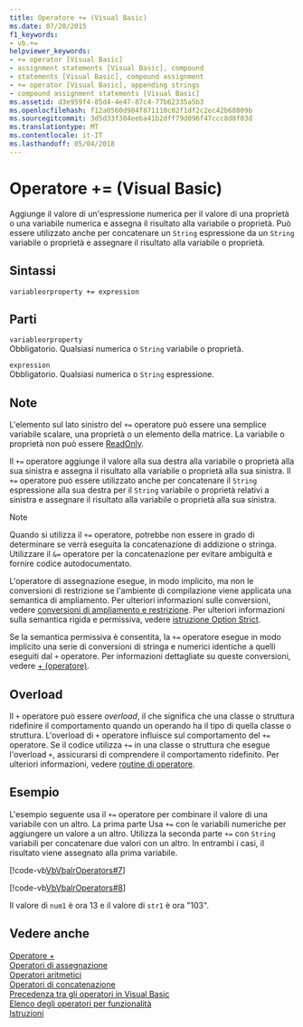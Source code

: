 ```yaml
---
title: Operatore += (Visual Basic)
ms.date: 07/20/2015
f1_keywords:
- vb.+=
helpviewer_keywords:
- += operator [Visual Basic]
- assignment statements [Visual Basic], compound
- statements [Visual Basic], compound assignment
- += operator [Visual Basic], appending strings
- compound assignment statements [Visual Basic]
ms.assetid: d3e959f4-85d4-4e47-87c4-77b62335a5b3
ms.openlocfilehash: f12a0560d984f871110c02f1df2c2ec42b68809b
ms.sourcegitcommit: 3d5d33f384eeba41b2dff79d096f47ccc8d8f03d
ms.translationtype: MT
ms.contentlocale: it-IT
ms.lasthandoff: 05/04/2018
---
```

# <a name="-operator-visual-basic"></a>Operatore += (Visual Basic)
Aggiunge il valore di un'espressione numerica per il valore di una proprietà o una variabile numerica e assegna il risultato alla variabile o proprietà. Può essere utilizzato anche per concatenare un `String` espressione da un `String` variabile o proprietà e assegnare il risultato alla variabile o proprietà.  
  
## <a name="syntax"></a>Sintassi  
  
```  
variableorproperty += expression  
```  
  
## <a name="parts"></a>Parti  
 `variableorproperty`  
 Obbligatorio. Qualsiasi numerica o `String` variabile o proprietà.  
  
 `expression`  
 Obbligatorio. Qualsiasi numerica o `String` espressione.  
  
## <a name="remarks"></a>Note  
 L'elemento sul lato sinistro del `+=` operatore può essere una semplice variabile scalare, una proprietà o un elemento della matrice. La variabile o proprietà non può essere [ReadOnly](../../../visual-basic/language-reference/modifiers/readonly.md).  
  
 Il `+=` operatore aggiunge il valore alla sua destra alla variabile o proprietà alla sua sinistra e assegna il risultato alla variabile o proprietà alla sua sinistra. Il `+=` operatore può essere utilizzato anche per concatenare il `String` espressione alla sua destra per il `String` variabile o proprietà relativi a sinistra e assegnare il risultato alla variabile o proprietà alla sua sinistra.  
  
> [!NOTE]
>  Quando si utilizza il `+=` operatore, potrebbe non essere in grado di determinare se verrà eseguita la concatenazione di addizione o stringa. Utilizzare il `&=` operatore per la concatenazione per evitare ambiguità e fornire codice autodocumentato.  
  
 L'operatore di assegnazione esegue, in modo implicito, ma non le conversioni di restrizione se l'ambiente di compilazione viene applicata una semantica di ampliamento. Per ulteriori informazioni sulle conversioni, vedere [conversioni di ampliamento e restrizione](../../../visual-basic/programming-guide/language-features/data-types/widening-and-narrowing-conversions.md). Per ulteriori informazioni sulla semantica rigida e permissiva, vedere [istruzione Option Strict](../../../visual-basic/language-reference/statements/option-strict-statement.md).  
  
 Se la semantica permissiva è consentita, la `+=` operatore esegue in modo implicito una serie di conversioni di stringa e numerici identiche a quelli eseguiti dal `+` operatore. Per informazioni dettagliate su queste conversioni, vedere [+ (operatore)](../../../visual-basic/language-reference/operators/addition-operator.md).  
  
## <a name="overloading"></a>Overload  
 Il `+` operatore può essere *overload*, il che significa che una classe o struttura ridefinire il comportamento quando un operando ha il tipo di quella classe o struttura. L'overload di `+` operatore influisce sul comportamento del `+=` operatore. Se il codice utilizza `+=` in una classe o struttura che esegue l'overload `+`, assicurarsi di comprendere il comportamento ridefinito. Per ulteriori informazioni, vedere [routine di operatore](../../../visual-basic/programming-guide/language-features/procedures/operator-procedures.md).  
  
## <a name="example"></a>Esempio  
 L'esempio seguente usa il `+=` operatore per combinare il valore di una variabile con un altro. La prima parte Usa `+=` con le variabili numeriche per aggiungere un valore a un altro. Utilizza la seconda parte `+=` con `String` variabili per concatenare due valori con un altro. In entrambi i casi, il risultato viene assegnato alla prima variabile.  
  
 [!code-vb[VbVbalrOperators#7](../../../visual-basic/language-reference/operators/codesnippet/VisualBasic/addition-assignment-operator_1.vb)]  
  
 [!code-vb[VbVbalrOperators#8](../../../visual-basic/language-reference/operators/codesnippet/VisualBasic/addition-assignment-operator_2.vb)]  
  
 Il valore di `num1` è ora 13 e il valore di `str1` è ora "103".  
  
## <a name="see-also"></a>Vedere anche  
 [Operatore +](../../../visual-basic/language-reference/operators/addition-operator.md)  
 [Operatori di assegnazione](../../../visual-basic/language-reference/operators/assignment-operators.md)  
 [Operatori aritmetici](../../../visual-basic/language-reference/operators/arithmetic-operators.md)  
 [Operatori di concatenazione](../../../visual-basic/language-reference/operators/concatenation-operators.md)  
 [Precedenza tra gli operatori in Visual Basic](../../../visual-basic/language-reference/operators/operator-precedence.md)  
 [Elenco degli operatori per funzionalità](../../../visual-basic/language-reference/operators/operators-listed-by-functionality.md)  
 [Istruzioni](../../../visual-basic/programming-guide/language-features/statements.md)
